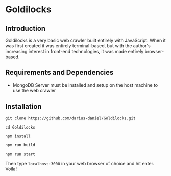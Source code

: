 # Goldilocks
## Introduction
Goldilocks is a very basic web crawler built entirely with JavaScript. When it was first created it was entirely terminal-based, but with the author's increasing interest in front-end technologies, it was made entirely browser-based.

## Requirements and Dependencies
* MongoDB Server must be installed and setup on the host machine to use the web crawler

## Installation
`git clone https://github.com/darius-daniel/Goldilocks.git`

`cd Goldilocks`

`npm install`

`npm run build`

`npm run start`

Then type `localhost:3000` in your web browser of choice and hit enter. Voila!
